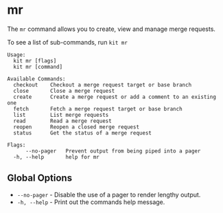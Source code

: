 # mr

The `mr` command allows you to create, view and manage merge requests.

To see a list of sub-commands, run `kit mr`

```text
Usage:
  kit mr [flags]
  kit mr [command]

Available Commands:
  checkout    Checkout a merge request target or base branch
  close       Close a merge request
  create      Create a merge request or add a comment to an existing one
  fetch       Fetch a merge request target or base branch
  list        List merge requests
  read        Read a merge request
  reopen      Reopen a closed merge request
  status      Get the status of a merge request

Flags:
      --no-pager   Prevent output from being piped into a pager
  -h, --help       help for mr
```

## Global Options

* `--no-pager` - Disable the use of a pager to render lengthy output. 
* `-h, --help` - Print out the commands help message.

